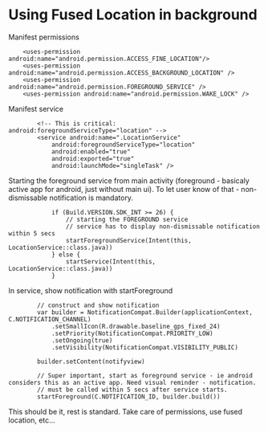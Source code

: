 # Using Fused Location in background

Manifest permissions
~~~~
    <uses-permission android:name="android.permission.ACCESS_FINE_LOCATION"/>
    <uses-permission android:name="android.permission.ACCESS_BACKGROUND_LOCATION" />
    <uses-permission android:name="android.permission.FOREGROUND_SERVICE" />
    <uses-permission android:name="android.permission.WAKE_LOCK" />
~~~~

Manifest service
~~~~
        <!-- This is critical: android:foregroundServiceType="location" -->
        <service android:name=".LocationService"
            android:foregroundServiceType="location"
            android:enabled="true"
            android:exported="true"
            android:launchMode="singleTask" />
~~~~


Starting the foreground service from main activity (foreground - basicaly active app for android, just without main ui).
To let user know of that - non-dismissable notification is mandatory.
~~~~
            if (Build.VERSION.SDK_INT >= 26) {
                // starting the FOREGROUND service
                // service has to display non-dismissable notification within 5 secs
                startForegroundService(Intent(this, LocationService::class.java))
            } else {
                startService(Intent(this, LocationService::class.java))
            }
~~~~


In service, show notification with startForeground
~~~~
        // construct and show notification
        var builder = NotificationCompat.Builder(applicationContext, C.NOTIFICATION_CHANNEL)
            .setSmallIcon(R.drawable.baseline_gps_fixed_24)
            .setPriority(NotificationCompat.PRIORITY_LOW)
            .setOngoing(true)
            .setVisibility(NotificationCompat.VISIBILITY_PUBLIC)

        builder.setContent(notifyview)

        // Super important, start as foreground service - ie android considers this as an active app. Need visual reminder - notification.
        // must be called within 5 secs after service starts.
        startForeground(C.NOTIFICATION_ID, builder.build())
~~~~


This should be it, rest is standard. Take care of permissions, use fused location, etc...
